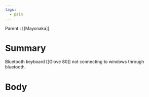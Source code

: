 ```yaml
---
tags:
  - pain
---
```

Parent:: [[Mayonaka]]
# Summary 
Bluetooth keyboard [[Glove 80]] not connecting to windows through bluetooth.
# Body

